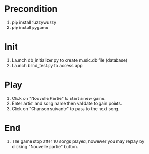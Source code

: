 # Precondition

1. pip install fuzzywuzzy
2. pip install pygame

# Init

1. Launch db_initializer.py to create music.db file (database)
2. Launch blind_test.py to access app.

# Play

1. Click on "Nouvelle Partie" to start a new game.
2. Enter artist and song name then validate to gain points.
3. Click on "Chanson suivante" to pass to the next song.

# End

1. The game stop after 10 songs played, howewer you may replay by clicking "Nouvelle partie" button.